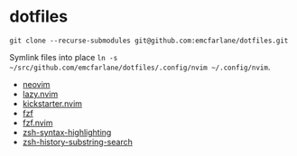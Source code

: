 # dotfiles

`git clone --recurse-submodules git@github.com:emcfarlane/dotfiles.git`

Symlink files into place `ln -s ~/src/github.com/emcfarlane/dotfiles/.config/nvim ~/.config/nvim`.

- [neovim](https://neovim.io)
- [lazy.nvim](https://github.com/folke/lazy.nvim)
- [kickstarter.nvim](https://github.com/nvim-lua/kickstart.nvim)
- [fzf](https://github.com/junegunn/fzf)
- [fzf.nvim](https://github.com/junegunn/fzf.vim)
- [zsh-syntax-highlighting](https://github.com/zsh-users/zsh-syntax-highlighting/tree/master)
- [zsh-history-substring-search](https://github.com/zsh-users/zsh-history-substring-search)

